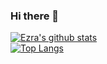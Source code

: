### Hi there 👋
[![Ezra's github stats](https://github-readme-stats.vercel.app/api?username=ywen407)](https://github.com/ywen407/github-readme-stats)
<br>
[![Top Langs](https://github-readme-stats.vercel.app/api/top-langs/?username=ywen407&layout=compact&langs_count=8)](https://github.com/ywen407/github-readme-stats)
<!--
**ywen407/ywen407** is a ✨ _special_ ✨ repository because its `README.md` (this file) appears on your GitHub profile.

Here are some ideas to get you started:

- 🔭 I’m currently working on ...
- 🌱 I’m currently learning ...
- 👯 I’m looking to collaborate on ...
- 🤔 I’m looking for help with ...
- 💬 Ask me about ...
- 📫 How to reach me: ...
- 😄 Pronouns: ...
- ⚡ Fun fact: ...
-->
